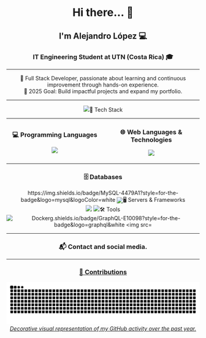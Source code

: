 <h1 align="center">Hi there... 👋</h1>
<h2 align="center">I'm Alejandro López 💻</h2>
<h3 align="center">IT Engineering Student at UTN (Costa Rica) 🎓</h3>

---

<p align="center">
  🌟 Full Stack Developer, passionate about learning and continuous improvement through hands-on experience.  
  <br>
  🎯 2025 Goal: Build impactful projects and expand my portfolio.
</p>

---

<div align="center">
  <img
    src="https://github-readme-stats.vercel.app/api?username=LoesssLR&count_private=true&show_icons=true&theme=tokyonight&hide_border=false&include_all_commitsn=github
  <br><br>
  <img
    src="https://github-readme-stats.vercel.app/api/top-langs/?username=LoesssLR&layout=donut&langs_count=6&theme=tokyonight&hide_border=false"
   lign="center">🚀 Tech Stack</h3>

<div align="center">
<table>
  <tr>
    <td align="center" width="50%">
      <h3>💻 Programming Languages</h3>
      <p>
        <img src="https://img.shields.io/badge/Java-ED8B00?style=for-the-badge&logo=openjdk&logoColor     <img src="https://img.shields.io/badge/Python-3776AB?style=for-the-badge&logo=python&logoe
        <img src="https://img.shields.io/badge/JavaScript-F7DF1E?style=for-the-badge&logo=javascript&logok
        <img src="https://img.shields.io/badge/TypeScript-3178C6?style=for-the-badge&logo=&logoColor=white
      </p>
    </td>
    <td align="center" width="50%">
      <h3>🌐 Web Languages & Technologies</h3>
      <p>
        <img src="https://img.shields.io/badge/HTML5-E34F26?style=for-the-badge&logo=html5&logoe
        <img src="https://img.shields.io/badge/CSS3-1572B6?style=for-the-badge&logoColor=white
        <img src="https://img.shields.io/badge/Bootstrap-563D7C?style=for-theo=bootstrap&logoColor=white
        <img src="https://img.shields.io/badge/TailwindCSS-06B6D4?style=for-the-badge&logo=tailwindcss&logoColor   </p>
    </td>
  </tr>
</table>
</div>

<h3 align="center">🗄️ Databases</h3>
<div align="center">
  https://img.shields.io/badge/MySQL-4479A1?style=for-the-badge&logo=mysql&logoColor=white
  <img src="https://img.shields.io/badge/SQL%20Server-CC2927?style=for-the-badge&logo=microsoftsqlserver&logoColor=mg src="https://img.shields.io/badge/PostgreSQL-4169E1?style=for-the-badge&logo=postgresor=white
  <img src="https://img.shields.io/badge/Oracle-F80000?style=for-the-badge&logo=oracle&logoColor=white"3 align="center">🖥️ Servers & Frameworks</h3>
<div align="center">
  <!-- Servers -->
  <img src="https://img.shields.io/badge/Azure-0078D4?style=for-the-badge&logo=microsoftazure&logoColor=white" alttps://img.shields.io/badge/AWS-FF9900?style=for-the-badge&logo&logoColor=white
  <img src="https://img.shields.io/badge/Digital%20Ocean-0080FF?style=for-the-badge&logo=digitalocean&logoColor=white"!-- Frameworks -->
  <img src="https://img.shields.io/badge/Node.js-339933?style=for-the-badge&logo=nodedotjs&logoColor=white" alttps://img.shields.io/badge/Express-000000?style=for-the-badge&logo=express&logoe
  <img src="https://img.shields.io/badge/React-61DAFB?style=for-the-badge&&logoColor=000000
</div>

<h3 align="center">🛠️ Tools</h3>
<div align="center">
  <img src="https://img.shields.io/badge/Git-F05032?style=for-the-badge&logo=git&logoColor=mg src="https://img.shields.io/badge/Postman-FF6C37?style=for-the-badge&an&logoColor=white
  <img src="https://img.shields.io/badge/Docker-2496ED?style=for-the-badge&logo=docker&logoColor=white" alt="Dockerg.shields.io/badge/GraphQL-E10098?style=for-the-badge&logo=graphql&white
  <img src="https://img.shields.io/badge/API--REST-02569B?style=for-the-badge&logo=api&logoe
</div>

---

<h3 align="center">📬 Contact and social media. </h3>

<div align="center">
  <a href="https://www.linkedin.com/in/alejandro-l%C3%B3pez-reyes-3273742b0/" target="_blank" rel="noopener noreferrersagelogo=linkedin&label=&color=0077B5&logoColor=white&style=for-the-badge
  </a>
  &nbsp;
  <a href="mailto:l32@gmail.com
    <img src="https://img.shields.io/static/v1?message=Gmail&logo=gmail&label=&color=D14836&logoColor=white-the-badge
  </a>
  &nbsp;
  <a href="https://discordapp.com/users/alejandrolr03" target="_blank" relelds.io/static/v1?message=Discord&logo=discord&label=&color=7289DA&logoColor=white&style=for-the-badge" height="ttps://www.instagram.com/luisale___/
    <img src="https://img.shields.io/static/v1?message=Instagram&logo=instagram&label=&color=E4405F&logoColor=white&style=for-the-badgediv>

---

<h3 align="center">🐍 Contributions</h3>

<p align="center">
  <img src="https://raw.githubusercontent.com/LoesssLR/LoesssLR/output/github-contribution-grid-snake-dark.svg?palette=github-dark&period=1y" width="750""><i>Decorative visual representation of my GitHub activity over the past year.</i>
</p>
